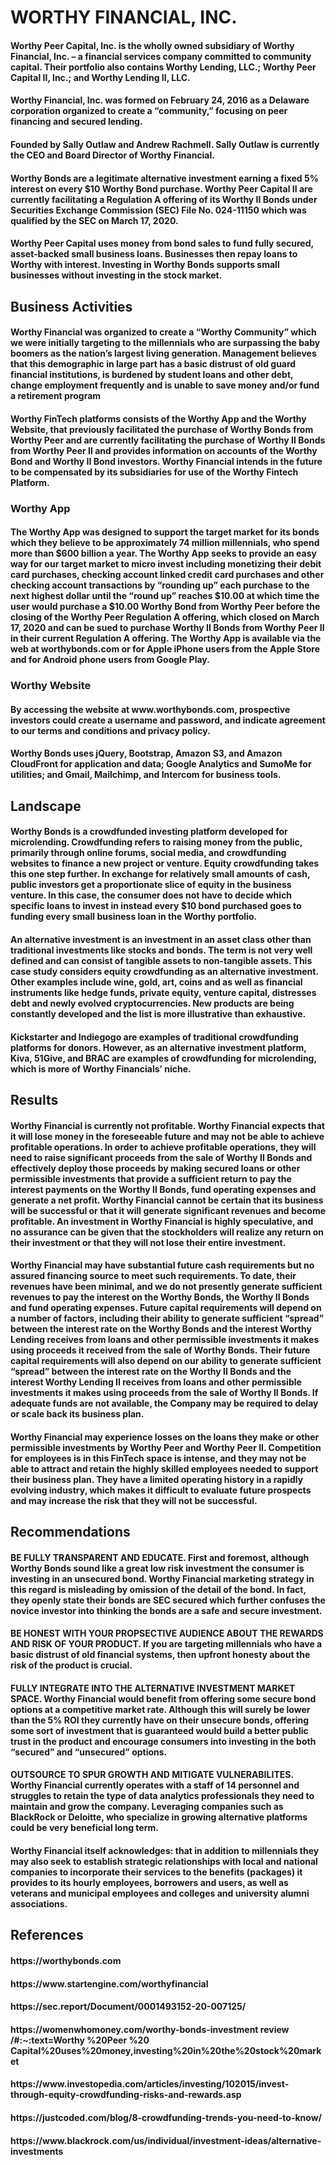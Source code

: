 <h1>WORTHY FINANCIAL, INC.
<h4>Worthy Peer Capital, Inc. is the wholly owned subsidiary of Worthy Financial, Inc. – a financial services company committed to community capital. Their portfolio also contains Worthy Lending, LLC.; Worthy Peer Capital II, Inc.; and Worthy Lending II, LLC.  
<h4>Worthy Financial, Inc. was formed on February 24, 2016 as a Delaware corporation organized to create a “community,” focusing on peer financing and secured lending.
<h4>Founded by Sally Outlaw and Andrew Rachmell. Sally Outlaw is currently the CEO and Board Director of Worthy Financial.
<h4>Worthy Bonds are a legitimate alternative investment earning a fixed 5% interest on every $10 Worthy Bond purchase. Worthy Peer Capital II are currently facilitating a Regulation A offering of its Worthy II Bonds under Securities Exchange Commission (SEC) File No. 024-11150 which was qualified by the SEC on March 17, 2020.    
<h4>Worthy Peer Capital uses money from bond sales to fund fully secured, asset-backed small business loans. Businesses then repay loans to Worthy with interest. Investing in Worthy Bonds supports small businesses without investing in the stock market.
<h2>Business Activities
<h4>Worthy Financial was organized to create a “Worthy Community” which we were initially targeting to the millennials who are surpassing the baby boomers as the nation’s largest living generation. Management believes that this demographic in large part has a basic distrust of old guard financial institutions, is burdened by student loans and other debt, change employment frequently and is unable to save money and/or fund a retirement program
<h4>Worthy FinTech platforms consists of the Worthy App and the Worthy Website, that previously facilitated the purchase of Worthy Bonds from Worthy Peer and are currently facilitating the purchase of Worthy II Bonds from Worthy Peer II and provides information on accounts of the Worthy Bond and Worthy II Bond investors. Worthy Financial intends in the future to be compensated by its subsidiaries for use of the Worthy Fintech Platform.  
<h3>Worthy App  
<h4>The Worthy App was designed to support the target market for its bonds which they believe to be approximately 74 million millennials, who spend more than $600 billion a year. The Worthy App seeks to provide an easy way for our target market to micro invest including monetizing their debit card purchases, checking account linked credit card purchases and other checking account transactions by “rounding up” each purchase to the next highest dollar until the “round up” reaches $10.00 at which time the user would purchase a $10.00 Worthy Bond from Worthy Peer before the closing of the Worthy Peer Regulation A offering, which closed on March 17, 2020 and can be sued to purchase Worthy II Bonds from Worthy Peer II in their current Regulation A offering. The Worthy App is available via the web at worthybonds.com or for Apple iPhone users from the Apple Store and for Android phone users from Google Play.
<h3>Worthy Website
<h4>By accessing the website at www.worthybonds.com, prospective investors could create a username and password, and indicate agreement to our terms and conditions and privacy policy.
<h4>Worthy Bonds uses jQuery, Bootstrap, Amazon S3, and Amazon CloudFront for application and data; Google Analytics and SumoMe for utilities; and Gmail, Mailchimp, and Intercom for business tools.
<h2>Landscape
<h4>Worthy Bonds is a crowdfunded investing platform developed for microlending. Crowdfunding refers to raising money from the public, primarily through online forums, social media, and crowdfunding websites to finance a new project or venture. Equity crowdfunding takes this one step further. In exchange for relatively small amounts of cash, public investors get a proportionate slice of equity in the business venture. In this case, the consumer does not have to decide which specific loans to invest in instead every $10 bond purchased goes to funding every small business loan in the Worthy portfolio.
<h4>An alternative investment is an investment in an asset class other than traditional investments like stocks and bonds. The term is not very well defined and can consist of tangible assets to non-tangible assets. This case study considers equity crowdfunding as an alternative investment. Other examples include wine, gold, art, coins and as well as financial instruments like hedge funds, private equity, venture capital, distresses debt and newly evolved cryptocurrencies. New products are being constantly developed and the list is more illustrative than exhaustive.
<h4>Kickstarter and Indiegogo are examples of traditional crowdfunding platforms for donors. However, as an alternative investment platform, Kiva, 51Give, and BRAC are examples of crowdfunding for microlending, which is more of Worthy Financials’ niche.
<h2>Results
<h4>Worthy Financial is currently not profitable. Worthy Financial expects that it will lose money in the foreseeable future and may not be able to achieve profitable operations. In order to achieve profitable operations, they will need to raise significant proceeds from the sale of Worthy II Bonds and effectively deploy those proceeds by making secured loans or other permissible investments that provide a sufficient return to pay the interest payments on the Worthy II Bonds, fund operating expenses and generate a net profit. Worthy Financial cannot be certain that its business will be successful or that it will generate significant revenues and become profitable. An investment in Worthy Financial is highly speculative, and no assurance can be given that the stockholders will realize any return on their investment or that they will not lose their entire investment.
<h4>Worthy Financial may have substantial future cash requirements but no assured financing source to meet such requirements. To date, their revenues have been minimal, and we do not presently generate sufficient revenues to pay the interest on the Worthy Bonds, the Worthy II Bonds and fund operating expenses. Future capital requirements will depend on a number of factors, including their ability to generate sufficient “spread” between the interest rate on the Worthy Bonds and the interest Worthy Lending receives from loans and other permissible investments it makes using proceeds it received from the sale of Worthy Bonds. Their future capital requirements will also depend on our ability to generate sufficient “spread” between the interest rate on the Worthy II Bonds and the interest Worthy Lending II receives from loans and other permissible investments it makes using proceeds from the sale of Worthy II Bonds. If adequate funds are not available, the Company may be required to delay or scale back its business plan.
<h4>Worthy Financial may experience losses on the loans they make or other permissible investments by Worthy Peer and Worthy Peer II. Competition for employees is in this FinTech space is intense, and they may not be able to attract and retain the highly skilled employees needed to support their business plan. They have a limited operating history in a rapidly evolving industry, which makes it difficult to evaluate future prospects and may increase the risk that they will not be successful.
<h2>Recommendations
<h4>BE FULLY TRANSPARENT AND EDUCATE. First and foremost, although Worthy Bonds sound like a great low risk investment the consumer is investing in an unsecured bond. Worthy Financial marketing strategy in this regard is misleading by omission of the detail of the bond. In fact, they openly state their bonds are SEC secured which further confuses the novice investor into thinking the bonds are a safe and secure investment.
<h4>BE HONEST WITH YOUR PROPSECTIVE AUDIENCE ABOUT THE REWARDS AND RISK OF YOUR PRODUCT. If you are targeting millennials who have a basic distrust of old financial systems, then upfront honesty about the risk of the product is crucial.
<h4>FULLY INTEGRATE INTO THE ALTERNATIVE INVESTMENT MARKET SPACE. Worthy Financial would benefit from offering some secure bond options at a competitive market rate. Although this will surely be lower than the 5% ROI they currently have on their unsecure bonds, offering some sort of investment that is guaranteed would build a better public trust in the product and encourage consumers into investing in the both “secured” and “unsecured” options.
<h4>OUTSOURCE TO SPUR GROWTH AND MITIGATE VULNERABILITES. Worthy Financial currently operates with a staff of 14 personnel and struggles to retain the type of data analytics professionals they need to maintain and grow the company. Leveraging companies such as BlackRock or Deloitte, who specialize in growing alternative platforms could be very beneficial long term.
<h4>Worthy Financial itself acknowledges: that in addition to millennials they may also seek to establish strategic relationships with local and national companies to incorporate their services to the benefits (packages) it provides to its hourly employees, borrowers and users, as well as veterans and municipal employees and colleges and university alumni associations.
<h2>References
<h4> https://worthybonds.com
<h4>https://www.startengine.com/worthyfinancial
<h4>https://sec.report/Document/0001493152-20-007125/
<h4>https://womenwhomoney.com/worthy-bonds-investment review /#:~:text=Worthy %20Peer %20 Capital%20uses%20money,investing%20in%20the%20stock%20market
<h4>https://www.investopedia.com/articles/investing/102015/invest-through-equity-crowdfunding-risks-and-rewards.asp 
<h4>https://justcoded.com/blog/8-crowdfunding-trends-you-need-to-know/
<h4>https://www.blackrock.com/us/individual/investment-ideas/alternative-investments
       